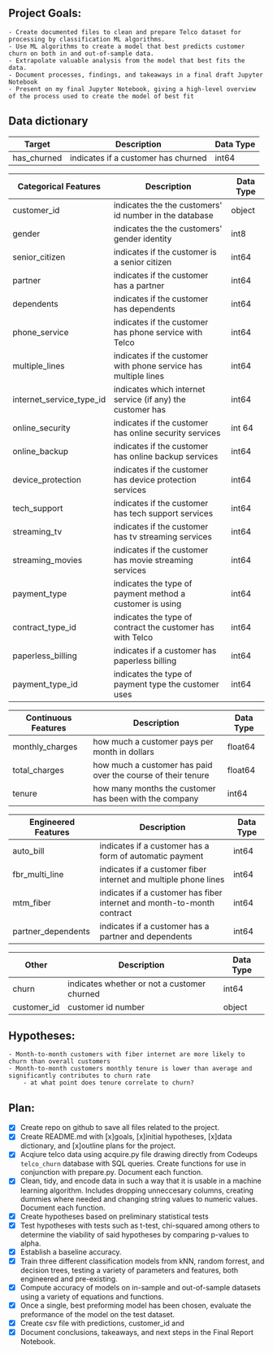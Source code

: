 ## Project Goals:
    - Create documented files to clean and prepare Telco dataset for processing by classification ML algorithms.
    - Use ML algorithms to create a model that best predicts customer churn on both in and out-of-sample data.
    - Extrapolate valuable analysis from the model that best fits the data.
    - Document processes, findings, and takeaways in a final draft Jupyter Notebook
    - Present on my final Jupyter Notebook, giving a high-level overview of the process used to create the model of best fit



## Data dictionary
Target  | Description   | Data Type
--|--|--
has_churned    | indicates if a customer has churned | int64

Categorical Features   | Description |    Data Type
--|--|--
customer_id    |   indicates the the customers' id number in the database |    object
gender    |   indicates the the customers' gender identity |    int8
senior_citizen|    indicates if the customer is a senior citizen    |int64
partner|    indicates if the customer has a partner    |int64
dependents|        indicates if the customer has dependents    |int64
phone_service|    indicates if the customer has phone service with Telco    | int64
multiple_lines |    indicates if the customer with phone service has multiple lines    | int64
internet_service_type_id |    indicates which internet service (if any) the customer has |    int64
online_security|    indicates if the customer has online security services |    int 64
online_backup|    indicates if the customer has online backup services |    int64
device_protection    | indicates if the customer has device protection services |    int64
tech_support |  indicates if the customer has tech support services |    int64
streaming_tv |    indicates if the customer has tv streaming services |    int64
streaming_movies |    indicates if the customer has movie streaming services |    int64
payment_type    | indicates the type of payment method a customer is using | int64
contract_type_id |     indicates the type of contract the customer has with Telco |    int64
paperless_billing |     indicates if a customer has paperless billing |    int64
payment_type_id |     indicates the type of payment type the customer uses |    int64

Continuous Features | Description | Data Type
--|--|--
monthly_charges | how much a customer pays per month in dollars| float64
total_charges   | how much a customer has paid over the course of their tenure | float64
tenure          | how many months the customer has been with the company| int64

Engineered Features  | Description   | Data Type
--|--|--
auto_bill    | indicates if a customer has a form of automatic payment | int64
fbr_multi_line    | indicates if a customer fiber internet and multiple phone lines | int64
mtm_fiber    | indicates if a customer has fiber internet and month-to-month contract | int64
partner_dependents    | indicates if a customer has a partner and dependents | int64

Other   | Description   | Data Type
--|--|--
churn   | indicates whether or not a customer churned | int64
customer_id | customer id number                       | object

## Hypotheses:
    - Month-to-month customers with fiber internet are more likely to churn than overall customers
    - Month-to-month customers monthly tenure is lower than average and significantly contributes to churn rate
        - at what point does tenure correlate to churn?



## Plan:
- [x] Create repo on github to save all files related to the project.
- [x] Create README.md with [x]goals, [x]initial hypotheses, [x]data dictionary, and [x]outline plans for the project.
- [x] Acqiure telco data using acquire.py file drawing directly from Codeups `telco_churn` database with SQL queries. Create functions for use in conjunction with prepare.py. Document each function.
- [x] Clean, tidy, and encode data in such a way that it is usable in a machine learning algorithm. Includes dropping unneccesary columns, creating dummies where needed and changing string values to numeric values. Document each function.
- [x] Create hypotheses based on preliminary statistical tests
- [x] Test hypotheses with tests such as t-test, chi-squared among others to determine the viability of said hypotheses by comparing p-values to alpha.
- [x] Establish a baseline accuracy.
- [x] Train three different classification models from kNN, random forrest, and decision trees, testing a variety of parameters and features, both engineered and pre-existing.
- [x] Compute accuracy of models on in-sample and out-of-sample datasets using a variety of equations and functions.
- [x] Once a single, best preforming model has been chosen, evaluate the preformance of the model on the test dataset.
- [x] Create csv file with predictions, customer_id and 
- [x] Document conclusions, takeaways, and next steps in the Final Report Notebook.
